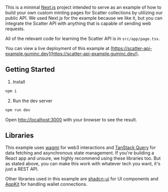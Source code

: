 This is a minimal [Next.js](https://nextjs.org) project intended to serve as an example of how to build your own custom minting pages for Scatter collections by utilizing our public API. We used Next.js for the example because we like it, but you can integrate the Scatter API with anything that is capable of sending web requests.

All of the relevant code for learning the Scatter API is in `src/app/page.tsx`.

You can view a live deployment of this example at [https://scatter-api-example.guminc.dev](https://scatter-api-example.guminc.dev/).

## Getting Started

1. Install

```bash
npm i
```

2. Run the dev server

```bash
npm run dev
```

Open [http://localhost:3000](http://localhost:3000) with your browser to see the result.

## Libraries

This example uses [wagmi](https://wagmi.sh/) for web3 interactions and [TanStack Query](https://tanstack.com/query/latest) for data fetching and asynchronous state management. If you're building a React app and unsure, we highly recommend using these libraries too. But as stated above, you can make this work with whatever tech you want, it's just a REST API.

Other libraries used in this example are [shadcn-ui](https://ui.shadcn.com/) for UI components and [AppKit](https://reown.com/appkit) for handling wallet connections.
